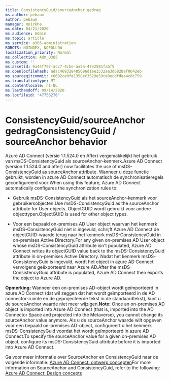 ```yaml
---
title: ConsistencyGuid/sourceAnchor gedrag
ms.author: pebaum
author: pebaum
manager: mnirkhe
ms.date: 04/21/2020
ms.audience: Admin
ms.topic: article
ms.service: o365-administration
ROBOTS: NOINDEX, NOFOLLOW
localization_priority: Normal
ms.collection: Adm_O365
ms.custom: ''
ms.assetid: 6a44f797-acc7-4cbe-aa5a-47e2581fabf5
ms.openlocfilehash: adac469328485696d1ee1532aa3d6828af0642eb
ms.sourcegitcommit: c6692ce0fa1358ec3529e59ca0ecdfdea4cdc759
ms.translationtype: MT
ms.contentlocale: nl-NL
ms.lasthandoff: 09/14/2020
ms.locfileid: "47756278"
---
```

# <a name="consistencyguid--sourceanchor-behavior"></a><span data-ttu-id="e997d-102">ConsistencyGuid/sourceAnchor gedrag</span><span class="sxs-lookup"><span data-stu-id="e997d-102">ConsistencyGuid / sourceAnchor behavior</span></span>

<span data-ttu-id="e997d-103">Azure AD Connect (versie 1.1.524.0 en After) vergemakkelijkt het gebruik van msDS-ConsistencyGuid als sourceAnchor-kenmerk.</span><span class="sxs-lookup"><span data-stu-id="e997d-103">Azure AD Connect (version 1.1.524.0 and after) now facilitates the use of msDS-ConsistencyGuid as sourceAnchor attribute.</span></span> <span data-ttu-id="e997d-104">Wanneer u deze functie gebruikt, worden in azure AD Connect automatisch de synchronisatieregels geconfigureerd voor:</span><span class="sxs-lookup"><span data-stu-id="e997d-104">When using this feature, Azure AD Connect automatically configures the synchronization rules to:</span></span>
  
- <span data-ttu-id="e997d-105">Gebruik msDS-ConsistencyGuid als het sourceAnchor-kenmerk voor gebruikersobjecten.</span><span class="sxs-lookup"><span data-stu-id="e997d-105">Use msDS-ConsistencyGuid as the sourceAnchor attribute for User objects.</span></span> <span data-ttu-id="e997d-106">ObjectGUID wordt gebruikt voor andere objecttypen.</span><span class="sxs-lookup"><span data-stu-id="e997d-106">ObjectGUID is used for other object types.</span></span>
    
- <span data-ttu-id="e997d-107">Voor een bepaald on-premises AD User object waarvan het kenmerk msDS-ConsistencyGuid niet is ingevuld, schrijft Azure AD Connect de objectGUID-waarde terug naar het kenmerk msDS-ConsistencyGuid in on-premises Active Directory.</span><span class="sxs-lookup"><span data-stu-id="e997d-107">For any given on-premises AD User object whose msDS-ConsistencyGuid attribute isn't populated, Azure AD Connect writes its objectGUID value back to the msDS-ConsistencyGuid attribute in on-premises Active Directory.</span></span> <span data-ttu-id="e997d-108">Nadat het kenmerk msDS-ConsistencyGuid is ingevuld, wordt het object in azure AD Connect vervolgens geëxporteerd naar Azure AD.</span><span class="sxs-lookup"><span data-stu-id="e997d-108">After the msDS-ConsistencyGuid attribute is populated, Azure AD Connect then exports the object to Azure AD.</span></span>
    
 <span data-ttu-id="e997d-109">**Opmerking:** Wanneer een on-premises AD-object wordt geïmporteerd in azure AD Connect (dat wil zeggen dat het wordt geïmporteerd in de AD connector-ruimte en de geprojecteerde tekst in de standaardtekst), kunt u de sourceAnchor waarde niet meer wijzigen.</span><span class="sxs-lookup"><span data-stu-id="e997d-109">**Note:** Once an on-premises AD object is imported into Azure AD Connect (that is, imported into the AD Connector Space and projected into the Metaverse), you cannot change its sourceAnchor value anymore.</span></span> <span data-ttu-id="e997d-110">Als u de sourceAnchor waarde wilt opgeven voor een bepaald on-premises AD-object, configureert u het kenmerk msDS-ConsistencyGuid voordat het wordt geïmporteerd in azure AD Connect.</span><span class="sxs-lookup"><span data-stu-id="e997d-110">To specify the sourceAnchor value for a given on-premises AD object, configure its msDS-ConsistencyGuid attribute before it is imported into Azure AD Connect.</span></span> 
  
<span data-ttu-id="e997d-111">Ga voor meer informatie over SourceAnchor en ConsistencyGuid naar de volgende informatie: [Azure AD Connect: ontwerp concepten](https://docs.microsoft.com/azure/active-directory/connect/active-directory-aadconnect-design-concepts)</span><span class="sxs-lookup"><span data-stu-id="e997d-111">For more information on SourceAnchor and ConsistencyGuid, refer to the following: [Azure AD Connect: Design concepts](https://docs.microsoft.com/azure/active-directory/connect/active-directory-aadconnect-design-concepts)</span></span>
  

